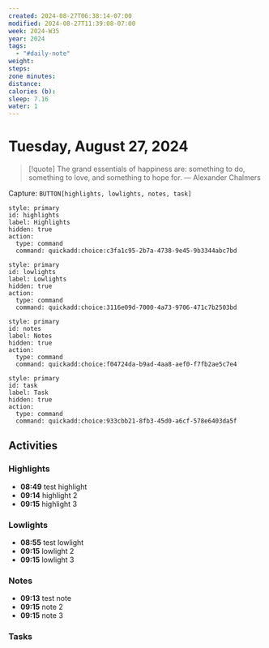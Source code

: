 ```yaml
---
created: 2024-08-27T06:38:14-07:00
modified: 2024-08-27T11:39:08-07:00
week: 2024-W35
year: 2024
tags:
  - "#daily-note"
weight: 
steps: 
zone minutes: 
distance: 
calories (b): 
sleep: 7.16
water: 1
---
```

# Tuesday, August 27, 2024

> [!quote] The grand essentials of happiness are: something to do, something to love, and something to hope for.
> — Alexander Chalmers

Capture: `BUTTON[highlights, lowlights, notes, task]`

```meta-bind-button
style: primary
id: highlights
label: Highlights
hidden: true
action:
  type: command
  command: quickadd:choice:c3fa1c95-2b7a-4738-9e45-9b3344abc7bd
```

```meta-bind-button
style: primary
id: lowlights
label: Lowlights
hidden: true
action:
  type: command
  command: quickadd:choice:3116e09d-7000-4a73-9706-471c7b2503bd
```

```meta-bind-button
style: primary
id: notes
label: Notes
hidden: true
action:
  type: command
  command: quickadd:choice:f04724da-b9ad-4aa8-aef0-f7fb2ae5c7e4
```

```meta-bind-button
style: primary
id: task
label: Task
hidden: true
action:
  type: command
  command: quickadd:choice:933cbb21-8fb3-45d0-a6cf-578e6403da5f
```

## Activities

### Highlights
- **08:49** test highlight 
- **09:14** highlight 2
- **09:15** highlight 3
 
### Lowlights
- **08:55** test lowlight
- **09:15** lowlight 2
- **09:15** lowlight 3

### Notes
- **09:13** test note
- **09:15** note 2
- **09:15** note 3

### Tasks